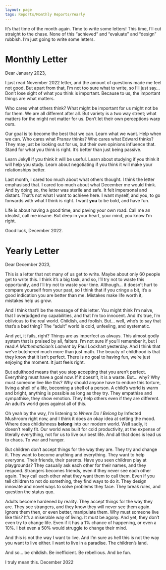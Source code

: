 ```yaml
---
layout: page
tags: Reports/Monthly Reports/Yearly
---
```


It’s that time of the month again. Time to write some letters! This time, I’ll cut straight to the chase. None of this “achieved” and “evaluate” and “design” rubbish. I’m just going to write some letters.

# Monthly Letter 

Dear January 2023,

I just read November 2022 letter, and the amount of questions made me feel not good. But apart from that, I’m not too sure what to write, so I’ll just say… Don’t lose sight of what you think is important. Because to us, the important things are what matters. 

Who cares what others think? What might be important for us might not be for them. We are all different after all. But variety is a two way street; what matters for the might not matter for us. Don’t let their own perceptions warp ours.

Our goal is to become the best that we can. Learn what we want. Help when we can. Who cares what Pranav thinks? Who cares what Edward thinks? They may just be looking out for us, but their own opinions influence that. Stand for what you think is right. It’s better than just being passive.

Learn Jekyll if you think it will be useful. Learn about studying if you think it will help you study. Learn about negotiating if you think it will make your relationships better.

Last month, I cared too much about what others thought. I think the letter emphasised that. I cared too much about what December me would think. And by doing so, the letter was sterile and safe. It felt impersonal and distant. That’s not what I want to achieve here. I want myself, and you, to go forwards with what I think is right. **I** want **you** to be bold, and have fun.

Life is about having a good time, and paving your own road. Call me an idealist, call me insane. But deep in your heart, your mind, you know I’m right.

Good luck,
December 2022.

# Yearly Letter

Dear December 2023,

This is a letter that not many of us get to write. Maybe about only 60 people get to write this. I think it’s a big task, and so, I’ll try not to waste this opportunity, and I’ll try not to waste your time. Although… it doesn’t hurt to compare yourself from your past, so I think that if you cringe a bit, it’s a good indication you are better than me. Mistakes make life worth it, mistakes help us grow.

And I think that’ll be the message of this letter. You might think I’m naive, that I overjudged my capabilities, and that I’m too innocent. And it’s true, I’m oblivious to the real world. Childish, and foolish. But… well, who’s to say that that’s a bad thing? The “adult” world is cold, unfeeling, and systematic. 

And yet, it fails, right? Things are as imperfect as always. This almost godly system that is praised by all, falters. I’m not sure if you’ll remember it, but I read *A Mathematician’s Lament* by Paul Lockhart yesterday. And I think that we’ve butchered much more than just math. The beauty of childhood is that they know that it isn’t perfect. There is no goal to having fun, we’re just enjoying the moment. It just feels right. 

But adulthood means that you stop accepting that you aren’t perfect. Everything must have a goal now. If it doesn’t, it is a waste. But… why? Why must someone live like this? Why should anyone have to endure this torture, living a shell of a life, becoming a shell of a person. A child’s world is warm and bright, anything is possible as long as they try. They empathise and sympathise, they show emotion. They help others even if they are different. An adult’s world goes against all of this.

Oh yeah by the way, I’m listening to *Where Do I Belong* by Infected Mushroom right now, and I think it does an okay idea at setting the mood. Where does childishness **belong** into our modern world. Well sadly, it doesn’t really fit. Our world was built for cold productivity, at the expense of literally everything, not for us to live our best life. And all that does is lead us to chaos. To war and hunger.

But children don’t accept things for the way they are. They try and change it. They want to become anything and everything. They want to help everyone. Their friends, their parents. Have you seen children play at playgrounds? They casually ask each other for their names, and they respond. Strangers becomes friends, even if they never see each other again. They call each other what they want them to call them. Even if you tell children to not do something, they find ways to do it. They design innovate and novel ways to solve problems they face. They break rules, and question the status quo.

Adults become hardened by reality. They accept things for the way they are. They see strangers, and they know they will never see them again. Ignore them then, or even better, manipulate them. Why must someone live like this? It’s a miserable way of living. It must be agony. And yet, they don’t even try to change life. Even if it has a 1% chance of happening, or even a 10%. I bet even a 50% would struggle to change their mind.

And this is not the way I want to live. And I’m sure as hell this is not the way you want to live either. I want to live in a paradise. The children’s land.

And so… be childish. Be inefficient. Be rebellious. And be fun.

I truly mean this.
December 2022